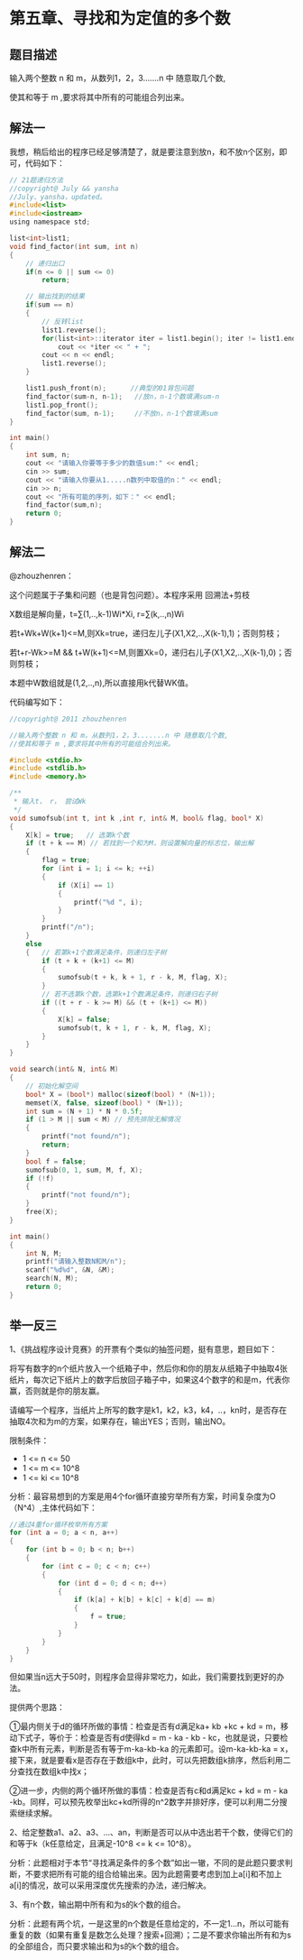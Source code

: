 # 第五章、寻找和为定值的多个数

## 题目描述

输入两个整数 n 和 m，从数列1，2，3.......n 中 随意取几个数,

使其和等于 m ,要求将其中所有的可能组合列出来。

## 解法一

我想，稍后给出的程序已经足够清楚了，就是要注意到放n，和不放n个区别，即可，代码如下：

```c
// 21题递归方法
//copyright@ July && yansha
//July、yansha，updated。
#include<list>
#include<iostream>
using namespace std;

list<int>list1;
void find_factor(int sum, int n)
{
    // 递归出口
    if(n <= 0 || sum <= 0)
        return;

    // 输出找到的结果
    if(sum == n)
    {
        // 反转list
        list1.reverse();
        for(list<int>::iterator iter = list1.begin(); iter != list1.end(); iter++)
            cout << *iter << " + ";
        cout << n << endl;
        list1.reverse();
    }

    list1.push_front(n);      //典型的01背包问题
    find_factor(sum-n, n-1);   //放n，n-1个数填满sum-n
    list1.pop_front();
    find_factor(sum, n-1);     //不放n，n-1个数填满sum
}

int main()
{
    int sum, n;
    cout << "请输入你要等于多少的数值sum:" << endl;
    cin >> sum;
    cout << "请输入你要从1.....n数列中取值的n：" << endl;
    cin >> n;
    cout << "所有可能的序列，如下：" << endl;
    find_factor(sum,n);
    return 0;
}
```

## 解法二

@zhouzhenren：

这个问题属于子集和问题（也是背包问题）。本程序采用 回溯法+剪枝

X数组是解向量，t=∑(1,..,k-1)Wi*Xi, r=∑(k,..,n)Wi

若t+Wk+W(k+1)<=M,则Xk=true，递归左儿子(X1,X2,..,X(k-1),1)；否则剪枝；

若t+r-Wk>=M && t+W(k+1)<=M,则置Xk=0，递归右儿子(X1,X2,..,X(k-1),0)；否则剪枝；

本题中W数组就是(1,2,..,n),所以直接用k代替WK值。

代码编写如下：

```c
//copyright@ 2011 zhouzhenren

//输入两个整数 n 和 m，从数列1，2，3.......n 中 随意取几个数,
//使其和等于 m ,要求将其中所有的可能组合列出来。

#include <stdio.h>
#include <stdlib.h>
#include <memory.h>

/**
 * 输入t， r， 尝试Wk
 */
void sumofsub(int t, int k ,int r, int& M, bool& flag, bool* X)
{
    X[k] = true;   // 选第k个数
    if (t + k == M) // 若找到一个和为M，则设置解向量的标志位，输出解
    {
        flag = true;
        for (int i = 1; i <= k; ++i)
        {
            if (X[i] == 1)
            {
                printf("%d ", i);
            }
        }
        printf("/n");
    }
    else
    {   // 若第k+1个数满足条件，则递归左子树
        if (t + k + (k+1) <= M)
        {
            sumofsub(t + k, k + 1, r - k, M, flag, X);
        }
        // 若不选第k个数，选第k+1个数满足条件，则递归右子树
        if ((t + r - k >= M) && (t + (k+1) <= M))
        {
            X[k] = false;
            sumofsub(t, k + 1, r - k, M, flag, X);
        }
    }
}

void search(int& N, int& M)
{
    // 初始化解空间
    bool* X = (bool*) malloc(sizeof(bool) * (N+1));
    memset(X, false, sizeof(bool) * (N+1));
    int sum = (N + 1) * N * 0.5f;
    if (1 > M || sum < M) // 预先排除无解情况
    {
        printf("not found/n");
        return;
    }
    bool f = false;
    sumofsub(0, 1, sum, M, f, X);
    if (!f)
    {
        printf("not found/n");
    }
    free(X);
}

int main()
{
    int N, M;
    printf("请输入整数N和M/n");
    scanf("%d%d", &N, &M);
    search(N, M);
    return 0;
}
```

## 举一反三

1、《挑战程序设计竞赛》的开票有个类似的抽签问题，挺有意思，题目如下：

将写有数字的n个纸片放入一个纸箱子中，然后你和你的朋友从纸箱子中抽取4张纸片，每次记下纸片上的数字后放回子箱子中，如果这4个数字的和是m，代表你赢，否则就是你的朋友赢。

请编写一个程序，当纸片上所写的数字是k1，k2，k3，k4，..，kn时，是否存在抽取4次和为m的方案，如果存在，输出YES；否则，输出NO。

限制条件：

- 1 <= n <= 50
- 1 <= m <= 10^8
- 1 <= ki <= 10^8

分析：最容易想到的方案是用4个for循环直接穷举所有方案，时间复杂度为O（N^4）,主体代码如下：

```c
//通过4重for循环枚举所有方案
for (int a = 0; a < n, a++)
{
	for (int b = 0; b < n; b++)
	{
		for (int c = 0; c < n; c++)
		{
			for (int d = 0; d < n; d++)
			{
				if (k[a] + k[b] + k[c] + k[d] == m)
				{
					f = true;
				}
			}
		}
	}
}
```
但如果当n远大于50时，则程序会显得非常吃力，如此，我们需要找到更好的办法。

提供两个思路：

①最内侧关于d的循环所做的事情：检查是否有d满足ka+ kb +kc + kd = m，移动下式子，等价于：检查是否有d使得kd = m - ka - kb - kc，也就是说，只要检查k中所有元素，判断是否有等于m-ka-kb-ka 的元素即可。设m-ka-kb-ka = x，接下来，就是要看x是否存在于数组k中，此时，可以先把数组k排序，然后利用二分查找在数组k中找x；

②进一步，内侧的两个循环所做的事情：检查是否有c和d满足kc + kd = m - ka -kb。同样，可以预先枚举出kc+kd所得的n^2数字并排好序，便可以利用二分搜索继续求解。


2、给定整数a1、a2、a3、...、an，判断是否可以从中选出若干个数，使得它们的和等于k（k任意给定，且满足-10^8 <= k <= 10^8）。

分析：此题相对于本节“寻找满足条件的多个数”如出一辙，不同的是此题只要求判断，不要求把所有可能的组合给输出来。因为此题需要考虑到加上a[i]和不加上a[i]的情况，故可以采用深度优先搜索的办法，递归解决。


3、有n个数，输出期中所有和为s的k个数的组合。

分析：此题有两个坑，一是这里的n个数是任意给定的，不一定1...n，所以可能有重复的数（如果有重复是数怎么处理？搜索+回溯）；二是不要求你输出所有和为s的全部组合，而只要求输出和为s的k个数的组合。
